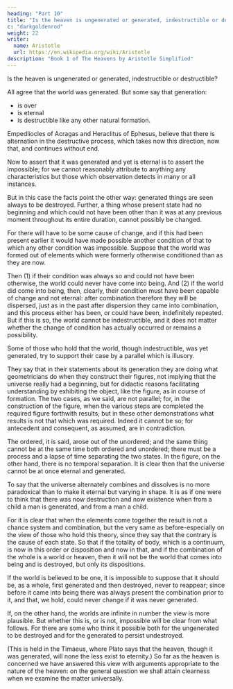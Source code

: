 ```yaml
---
heading: "Part 10"
title: "Is the heaven is ungenerated or generated, indestructible or destructible?"
c: "darkgoldenrod"
weight: 22
writer:
  name: Aristotle
  url: https://en.wikipedia.org/wiki/Aristotle
description: "Book 1 of The Heavens by Aristotle Simplified"
---
```



Is the heaven is ungenerated or generated, indestructible or destructible?

All agree that the world was generated. But some say that generation:
- is over
- is eternal
- is destructible like any other natural formation.

Empedliocles of Acragas and Heraclitus of Ephesus, believe that there is alternation in the destructive process, which takes now this direction, now that, and continues without end.

Now to assert that it was generated and yet is eternal is to assert the impossible; for we cannot reasonably attribute to anything any characteristics but those which observation detects in many or all instances. 

But in this case the facts point the other way: generated things are seen always to be destroyed. Further, a thing whose present state had no beginning and which could not have been other than it was at any previous moment throughout its entire duration, cannot possibly be changed. 

For there will have to be some cause of change, and if this had been present earlier it would have made possible another condition of that to which any other condition was impossible. Suppose that the world was formed out of elements which were formerly otherwise conditioned than as they are now.

Then (1) if their condition was always so and could not have been otherwise, the world could never have come into being. And (2) if the world did come into being, then, clearly, their condition must have been capable of change and not eternal: after combination therefore they will be dispersed, just as in the past after dispersion they came into combination, and this process either has been, or could have been, indefinitely repeated. But if this is so, the world cannot be indestructible, and it does not matter whether the change of condition has actually occurred or remains a possibility.

Some of those who hold that the world, though indestructible, was yet generated, try to support their case by a parallel which is illusory.

They say that in their statements about its generation they are doing what geometricians do when they construct their figures, not implying that the universe really had a beginning, but for didactic reasons facilitating understanding by exhibiting the object, like the figure, as in course of formation. The two cases, as we said, are not parallel; for, in the construction of the figure, when the various steps are completed the required figure forthwith results; but in these other demonstrations what results is not that which was required. Indeed it cannot be so; for antecedent and consequent, as assumed, are in contradiction. 

The ordered, it is said, arose out of the unordered; and the same thing cannot be at the same time both ordered and unordered; there must be a process and a lapse of time separating the two states. In the figure, on the other hand, there is no temporal separation. It is clear then that the universe cannot be at once eternal and generated.

To say that the universe alternately combines and dissolves is no more paradoxical than to make it eternal but varying in shape. It is as if one were to think that there was now destruction and now existence when from a child a man is generated, and from a man a child.

For it is clear that when the elements come together the result is not a chance system and combination, but the very same as before-especially on the view of those who hold this theory, since they say that the contrary is the cause of each state. So that if the totality of body, which is a continuum, is now in this order or disposition and now in that, and if the combination of the whole is a world or heaven, then it will not be the world that comes into being and is destroyed, but only its dispositions.

If the world is believed to be one, it is impossible to suppose that it should be, as a whole, first generated and then destroyed, never to reappear; since before it came into being there was always present the combination prior to it, and that, we hold, could never change if it was never generated. 

If, on the other hand, the worlds are infinite in number the view is more plausible. But whether this is, or is not, impossible will be clear from what follows. For there are some who think it possible both for the ungenerated to be destroyed and for the generated to persist undestroyed.

(This is held in the Timaeus, where Plato says that the heaven, though it was generated, will none the less exist to eternity.) So far as the heaven is concerned we have answered this view with arguments appropriate to the nature of the heaven: on the general question we shall attain clearness when we examine the matter universally.

